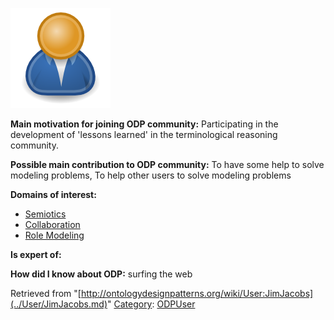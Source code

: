 [![Image:ODPUser.png](../images/a/a6/ODPUser.png)](../Image/ODPUser.png.md "Image:ODPUser.png")




  





__Main motivation for joining ODP community:__ Participating in the development of 'lessons learned' in the terminological reasoning community.


__Possible main contribution to ODP community:__ To have some help to solve modeling problems, To help other users to solve modeling problems


__Domains of interest:__



* [Semiotics](../Community/Semiotics.md "Community:Semiotics")
* [Collaboration](http://ontologydesignpatterns.org/wiki/index.php?title=Community:Collaboration&action=edit&redlink=1 "Community:Collaboration (not yet written)")
* [Role Modeling](http://ontologydesignpatterns.org/wiki/index.php?title=Community:Role_Modeling&action=edit&redlink=1 "Community:Role Modeling (not yet written)")


__Is expert of:__


  

__How did I know about ODP:__ surfing the web






Retrieved from "[http://ontologydesignpatterns.org/wiki/User:JimJacobs](../User/JimJacobs.md)"
 [Category](http://ontologydesignpatterns.org/wiki/Special:Categories "Special:Categories"): [ODPUser](../Category/ODPUser.md "Category:ODPUser")